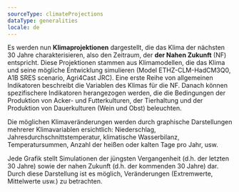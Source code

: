 ```yaml
---
sourceType: climateProjections
dataType: generalities
locale: de
---
```

Es werden nun **Klimaprojektionen** dargestellt, die das Klima der nächsten 30 Jahre charakterisieren, also den Zeitraum, der **der Nahen Zukunft** (NF) entspricht. Diese Projektionen stammen aus Klimamodellen, die das Klima und seine mögliche Entwicklung simulieren (Model ETHZ-CLM-HadCM3Q0, A1B SRES scenario, Agri4Cast JRC).
Eine erste Reihe von allgemeinen Indikatoren beschreibt die Variablen des Klimas für die NF. Danach können spezifischere Indikatoren herangezogen werden, die die Bedingungen der Produktion von Acker- und Futterkulturen, der Tierhaltung und der Produktion von Dauerkulturen (Wein und Obst) beleuchten.

Die möglichen Klimaveränderungen werden durch graphische Darstellungen mehrerer
Klimavariablen ersichtlich: Niederschlag, Jahresdurchschnittstemperatur,
klimatische Wasserbilanz, Temperatursummen, Anzahl der heißen oder kalten Tage
pro Jahr, usw.

Jede Grafik stellt Simulationen der jüngsten Vergangenheit (d.h. der letzten 30
Jahre) sowie der nahen Zukunft (d.h. der kommenden 30 Jahre) dar. Durch diese
Darstellung ist es möglich, Veränderungen (Extremwerte, Mittelwerte usw.) zu
betrachten.
